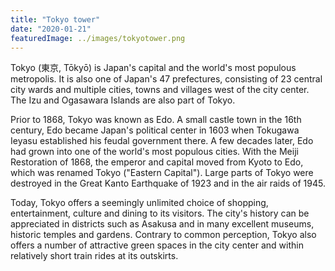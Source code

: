 ```yaml
---
title: "Tokyo tower"
date: "2020-01-21"
featuredImage: ../images/tokyotower.png
---
```


Tokyo (東京, Tōkyō) is Japan's capital and the world's most populous metropolis.
It is also one of Japan's 47 prefectures, consisting of 23 central city wards and multiple cities, towns and villages west of the city center. The Izu and Ogasawara Islands are also part of Tokyo.

Prior to 1868, Tokyo was known as Edo. A small castle town in the 16th century, Edo became Japan's political center in 1603 when Tokugawa Ieyasu established his feudal government there. A few decades later, Edo had grown into one of the world's most populous cities. With the Meiji Restoration of 1868, the emperor and capital moved from Kyoto to Edo, which was renamed Tokyo ("Eastern Capital"). Large parts of Tokyo were destroyed in the Great Kanto Earthquake of 1923 and in the air raids of 1945.

Today, Tokyo offers a seemingly unlimited choice of shopping, entertainment, culture and dining to its visitors. The city's history can be appreciated in districts such as Asakusa and in many excellent museums, historic temples and gardens. Contrary to common perception, Tokyo also offers a number of attractive green spaces in the city center and within relatively short train rides at its outskirts.